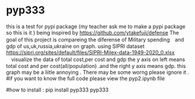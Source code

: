 # pyp333
this is a test for pypi package (my teacher ask me to make a pypi package so this is it )
being inspired by https://github.com/ytakefuji/defense
The goal of this project is  compareing the diferense of Military spending　and gdp of us,uk,russia,ukraine on graph. 
 using SIPRI dataset https://sipri.org/sites/default/files/SIPRI-Milex-data-1949-2020_0.xlsx  
  　visualize the data of total cost,per cost and gdp
 the y axis on left means total cost and per cost(all/population) .and the right y axis means gdp.
 this graph may be a liitle annoying .
 There may be some worng please ignore it .
 #if you want to know the full code please view the pyp2.ipynb file
 
 
#how to install :
pip install pyp333
pyp333

